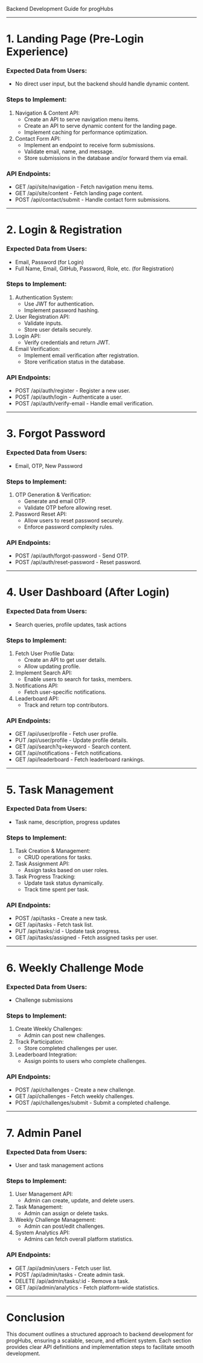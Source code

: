 Backend Development Guide for progHubs

---

# 1. Landing Page (Pre-Login Experience)

### Expected Data from Users:
- No direct user input, but the backend should handle dynamic content.

### Steps to Implement:
1. Navigation & Content API:
   - Create an API to serve navigation menu items.
   - Create an API to serve dynamic content for the landing page.
   - Implement caching for performance optimization.
2. Contact Form API:
   - Implement an endpoint to receive form submissions.
   - Validate email, name, and message.
   - Store submissions in the database and/or forward them via email.

### API Endpoints:
- GET /api/site/navigation - Fetch navigation menu items.
- GET /api/site/content - Fetch landing page content.
- POST /api/contact/submit - Handle contact form submissions.

---

# 2. Login & Registration

### Expected Data from Users:
- Email, Password (for Login)
- Full Name, Email, GitHub, Password, Role, etc. (for Registration)

### Steps to Implement:
1. Authentication System:
   - Use JWT for authentication.
   - Implement password hashing.
2. User Registration API:
   - Validate inputs.
   - Store user details securely.
3. Login API:
   - Verify credentials and return JWT.
4. Email Verification:
   - Implement email verification after registration.
   - Store verification status in the database.

### API Endpoints:
- POST /api/auth/register - Register a new user.
- POST /api/auth/login - Authenticate a user.
- POST /api/auth/verify-email - Handle email verification.

---

# 3. Forgot Password

### Expected Data from Users:
- Email, OTP, New Password

### Steps to Implement:
1. OTP Generation & Verification:
   - Generate and email OTP.
   - Validate OTP before allowing reset.
2. Password Reset API:
   - Allow users to reset password securely.
   - Enforce password complexity rules.

### API Endpoints:
- POST /api/auth/forgot-password - Send OTP.
- POST /api/auth/reset-password - Reset password.

---

# 4. User Dashboard (After Login)

### Expected Data from Users:
- Search queries, profile updates, task actions

### Steps to Implement:
1. Fetch User Profile Data:
   - Create an API to get user details.
   - Allow updating profile.
2. Implement Search API:
   - Enable users to search for tasks, members.
3. Notifications API:
   - Fetch user-specific notifications.
4. Leaderboard API:
   - Track and return top contributors.

### API Endpoints:
- GET /api/user/profile - Fetch user profile.
- PUT /api/user/profile - Update profile details.
- GET /api/search?q=keyword - Search content.
- GET /api/notifications - Fetch notifications.
- GET /api/leaderboard - Fetch leaderboard rankings.

---

# 5. Task Management

### Expected Data from Users:
- Task name, description, progress updates

### Steps to Implement:
1. Task Creation & Management:
   - CRUD operations for tasks.
2. Task Assignment API:
   - Assign tasks based on user roles.
3. Task Progress Tracking:
   - Update task status dynamically.
   - Track time spent per task.

### API Endpoints:
- POST /api/tasks - Create a new task.
- GET /api/tasks - Fetch task list.
- PUT /api/tasks/:id - Update task progress.
- GET /api/tasks/assigned - Fetch assigned tasks per user.

---

# 6. Weekly Challenge Mode

### Expected Data from Users:
- Challenge submissions

### Steps to Implement:
1. Create Weekly Challenges:
   - Admin can post new challenges.
2. Track Participation:
   - Store completed challenges per user.
3. Leaderboard Integration:
   - Assign points to users who complete challenges.

### API Endpoints:
- POST /api/challenges - Create a new challenge.
- GET /api/challenges - Fetch weekly challenges.
- POST /api/challenges/submit - Submit a completed challenge.

---

# 7. Admin Panel

### Expected Data from Users:
- User and task management actions

### Steps to Implement:
1. User Management API:
   - Admin can create, update, and delete users.
2. Task Management:
   - Admin can assign or delete tasks.
3. Weekly Challenge Management:
   - Admin can post/edit challenges.
4. System Analytics API:
   - Admins can fetch overall platform statistics.

### API Endpoints:
- GET /api/admin/users - Fetch user list.
- POST /api/admin/tasks - Create admin task.
- DELETE /api/admin/tasks/:id - Remove a task.
- GET /api/admin/analytics - Fetch platform-wide statistics.

---

# Conclusion
This document outlines a structured approach to backend development for progHubs, ensuring a scalable, secure, and efficient system. Each section provides clear API definitions and implementation steps to facilitate smooth development.

